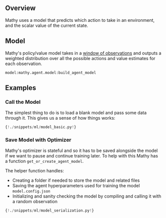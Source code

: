 ## Overview

Mathy uses a model that predicts which action to take in an environment, and the scalar value of the current state.

## Model

Mathy's policy/value model takes in a [window of observations](/api/state/#mathywindowobservation) and outputs a weighted distribution over all the possible actions and value estimates for each observation.

`model:mathy.agent.model:build_agent_model`

## Examples

### Call the Model

The simplest thing to do is to load a blank model and pass some data through it. This gives us a sense of how things works:

```python
{!./snippets/ml/model_basic.py!}
```

### Save Model with Optimizer

Mathy's optimizer is stateful and so it has to be saved alongside the model if we want to pause and continue training later. To help with this Mathy has a function `get_or_create_agent_model`.

The helper function handles:

- Creating a folder if needed to store the model and related files
- Saving the agent hyperparameters used for training the model `model.config.json`
- Initializing and sanity checking the model by compiling and calling it with a random observation

```python
{!./snippets/ml/model_serialization.py!}
```
